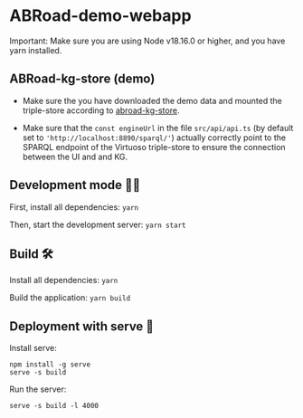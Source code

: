 # ABRoad-demo-webapp

Important: Make sure you are using Node v18.16.0 or higher, and you have yarn installed.

## ABRoad-kg-store (demo)

* Make sure the you have downloaded the demo data and mounted the triple-store according to [abroad-kg-store](https://github.com/idiap/abroad-kg-store).

* Make sure that the `const engineUrl` in the file `src/api/api.ts` (by default set to `'http://localhost:8890/sparql/'`) actually correctly point to the SPARQL endpoint of the Virtuoso triple-store to ensure the connection between the UI and and KG.


## Development mode 👨‍💻
First, install all dependencies:
```yarn```

Then, start the development server:
```yarn start```

## Build 🛠
Install all dependencies:
```yarn```

Build the application:
```yarn build```

## Deployment with serve 🚀
Install serve:

```
npm install -g serve
serve -s build
```

Run the server:
```
serve -s build -l 4000
```
